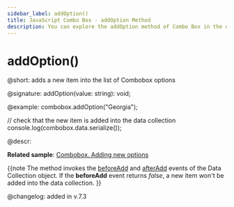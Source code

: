 ```yaml
---
sidebar_label: addOption()
title: JavaScript Combo Box - addOption Method 
description: You can explore the addOption method of Combo Box in the documentation of the DHTMLX JavaScript UI library. Browse developer guides and API reference, try out code examples and live demos, and download a free 30-day evaluation version of DHTMLX Suite 7.
---
```


# addOption()

@short: adds a new item into the list of Combobox options 

@signature: addOption(value: string): void;

@example:
combobox.addOption("Georgia");

// check that the new item is added into the data collection
console.log(combobox.data.serialize());

@descr:

**Related sample**: [Combobox. Adding new options](https://snippet.dhtmlx.com/ggew79m3)

{{note The method invokes the [beforeAdd](data_collection/api/datacollection_beforeadd_event.md) and [afterAdd](data_collection/api/datacollection_afteradd_event.md) events of the Data Collection object. If the **beforeAdd** event returns *false*, a new item won't be added into the data collection.
}}

@changelog: added in v.7.3
